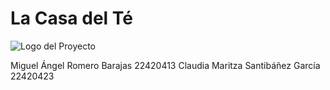 # La Casa del Té

![Logo del Proyecto](./Logo.jpg)

Miguel Ángel Romero Barajas 22420413
Claudia Maritza Santibáñez García 22420423

